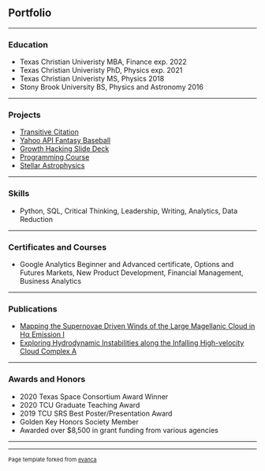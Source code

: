 ## Portfolio

---

### Education

- Texas Christian Univeristy MBA, Finance exp. 2022
- Texas Christian Univeristy PhD, Physics exp. 2021
- Texas Christian Univeristy MS, Physics 2018
- Stony Brook University BS, Physics and Astronomy 2016

---

### Projects

- [Transitive Citation](https://github.com/dciampa/transitivecitation)
- [Yahoo API Fantasy Baseball](https://github.com/dciampa)
- [Growth Hacking Slide Deck](/pdf/MiventureGrowthHackingSlideDeck.pdf)
- [Programming Course](https://github.com/dciampa/PHY50733)
- [Stellar Astrophysics](https://github.com/dciampa/PHY50743)
---

### Skills

- Python, SQL, Critical Thinking, Leadership, Writing, Analytics, Data Reduction

---

### Certificates and Courses

- Google Analytics Beginner and Advanced certificate, Options and Futures Markets, New Product Development, Financial Management, Business Analytics

---

### Publications

- [Mapping the Supernovae Driven Winds of the Large Magellanic Cloud in Hα Emission I](https://ui.adsabs.harvard.edu/abs/2021ApJ...908...62C/abstract)
- [Exploring Hydrodynamic Instabilities along the Infalling High-velocity Cloud Complex A](https://ui.adsabs.harvard.edu/abs/2020ApJ...902..154B/abstract)

---
### Awards and Honors

- 2020 Texas Space Consortium Award Winner
- 2020 TCU Graduate Teaching Award
- 2019 TCU SRS Best Poster/Presentation Award
- Golden Key Honors Society Member
- Awarded over $8,500 in grant funding from various agencies

---

---
<p style="font-size:11px">Page template forked from <a href="https://github.com/evanca/quick-portfolio">evanca</a></p>
<!-- Remove above link if you don't want to attibute -->
